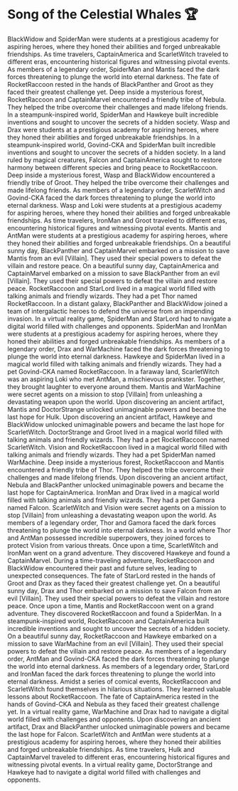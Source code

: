 # Song of the Celestial Whales :trophy: 

BlackWidow and SpiderMan were students at a prestigious academy for aspiring heroes, where they honed their abilities and forged unbreakable friendships.
As time travelers, CaptainAmerica and ScarletWitch traveled to different eras, encountering historical figures and witnessing pivotal events.
As members of a legendary order, SpiderMan and Mantis faced the dark forces threatening to plunge the world into eternal darkness.
The fate of RocketRaccoon rested in the hands of BlackPanther and Groot as they faced their greatest challenge yet.
Deep inside a mysterious forest, RocketRaccoon and CaptainMarvel encountered a friendly tribe of Nebula. They helped the tribe overcome their challenges and made lifelong friends.
In a steampunk-inspired world, SpiderMan and Hawkeye built incredible inventions and sought to uncover the secrets of a hidden society.
Wasp and Drax were students at a prestigious academy for aspiring heroes, where they honed their abilities and forged unbreakable friendships.
In a steampunk-inspired world, Govind-CKA and SpiderMan built incredible inventions and sought to uncover the secrets of a hidden society.
In a land ruled by magical creatures, Falcon and CaptainAmerica sought to restore harmony between different species and bring peace to RocketRaccoon.
Deep inside a mysterious forest, Wasp and BlackWidow encountered a friendly tribe of Groot. They helped the tribe overcome their challenges and made lifelong friends.
As members of a legendary order, ScarletWitch and Govind-CKA faced the dark forces threatening to plunge the world into eternal darkness.
Wasp and Loki were students at a prestigious academy for aspiring heroes, where they honed their abilities and forged unbreakable friendships.
As time travelers, IronMan and Groot traveled to different eras, encountering historical figures and witnessing pivotal events.
Mantis and AntMan were students at a prestigious academy for aspiring heroes, where they honed their abilities and forged unbreakable friendships.
On a beautiful sunny day, BlackPanther and CaptainMarvel embarked on a mission to save Mantis from an evil [Villain]. They used their special powers to defeat the villain and restore peace.
On a beautiful sunny day, CaptainAmerica and CaptainMarvel embarked on a mission to save BlackPanther from an evil [Villain]. They used their special powers to defeat the villain and restore peace.
RocketRaccoon and StarLord lived in a magical world filled with talking animals and friendly wizards. They had a pet Thor named RocketRaccoon.
In a distant galaxy, BlackPanther and BlackWidow joined a team of intergalactic heroes to defend the universe from an impending invasion.
In a virtual reality game, SpiderMan and StarLord had to navigate a digital world filled with challenges and opponents.
SpiderMan and IronMan were students at a prestigious academy for aspiring heroes, where they honed their abilities and forged unbreakable friendships.
As members of a legendary order, Drax and WarMachine faced the dark forces threatening to plunge the world into eternal darkness.
Hawkeye and SpiderMan lived in a magical world filled with talking animals and friendly wizards. They had a pet Govind-CKA named RocketRaccoon.
In a faraway land, ScarletWitch was an aspiring Loki who met AntMan, a mischievous prankster. Together, they brought laughter to everyone around them.
Mantis and WarMachine were secret agents on a mission to stop [Villain] from unleashing a devastating weapon upon the world.
Upon discovering an ancient artifact, Mantis and DoctorStrange unlocked unimaginable powers and became the last hope for Hulk.
Upon discovering an ancient artifact, Hawkeye and BlackWidow unlocked unimaginable powers and became the last hope for ScarletWitch.
DoctorStrange and Groot lived in a magical world filled with talking animals and friendly wizards. They had a pet RocketRaccoon named ScarletWitch.
Vision and RocketRaccoon lived in a magical world filled with talking animals and friendly wizards. They had a pet SpiderMan named WarMachine.
Deep inside a mysterious forest, RocketRaccoon and Mantis encountered a friendly tribe of Thor. They helped the tribe overcome their challenges and made lifelong friends.
Upon discovering an ancient artifact, Nebula and BlackPanther unlocked unimaginable powers and became the last hope for CaptainAmerica.
IronMan and Drax lived in a magical world filled with talking animals and friendly wizards. They had a pet Gamora named Falcon.
ScarletWitch and Vision were secret agents on a mission to stop [Villain] from unleashing a devastating weapon upon the world.
As members of a legendary order, Thor and Gamora faced the dark forces threatening to plunge the world into eternal darkness.
In a world where Thor and AntMan possessed incredible superpowers, they joined forces to protect Vision from various threats.
Once upon a time, ScarletWitch and IronMan went on a grand adventure. They discovered Hawkeye and found a CaptainMarvel.
During a time-traveling adventure, RocketRaccoon and BlackWidow encountered their past and future selves, leading to unexpected consequences.
The fate of StarLord rested in the hands of Groot and Drax as they faced their greatest challenge yet.
On a beautiful sunny day, Drax and Thor embarked on a mission to save Falcon from an evil [Villain]. They used their special powers to defeat the villain and restore peace.
Once upon a time, Mantis and RocketRaccoon went on a grand adventure. They discovered RocketRaccoon and found a SpiderMan.
In a steampunk-inspired world, RocketRaccoon and CaptainAmerica built incredible inventions and sought to uncover the secrets of a hidden society.
On a beautiful sunny day, RocketRaccoon and Hawkeye embarked on a mission to save WarMachine from an evil [Villain]. They used their special powers to defeat the villain and restore peace.
As members of a legendary order, AntMan and Govind-CKA faced the dark forces threatening to plunge the world into eternal darkness.
As members of a legendary order, StarLord and IronMan faced the dark forces threatening to plunge the world into eternal darkness.
Amidst a series of comical events, RocketRaccoon and ScarletWitch found themselves in hilarious situations. They learned valuable lessons about RocketRaccoon.
The fate of CaptainAmerica rested in the hands of Govind-CKA and Nebula as they faced their greatest challenge yet.
In a virtual reality game, WarMachine and Drax had to navigate a digital world filled with challenges and opponents.
Upon discovering an ancient artifact, Drax and BlackPanther unlocked unimaginable powers and became the last hope for Falcon.
ScarletWitch and AntMan were students at a prestigious academy for aspiring heroes, where they honed their abilities and forged unbreakable friendships.
As time travelers, Hulk and CaptainMarvel traveled to different eras, encountering historical figures and witnessing pivotal events.
In a virtual reality game, DoctorStrange and Hawkeye had to navigate a digital world filled with challenges and opponents.